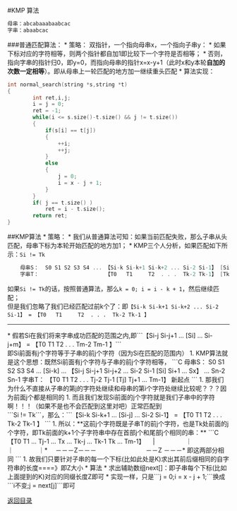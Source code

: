 #KMP 算法
```C
母串：abcabaaabaabcac
字串：abaabcac
```
###普通匹配算法：
* 
策略：
双指针，一个指向母串x，一个指向子串y：
    * 
如果下标对应的字符相等，则两个指针都自加1即比较下一个字符是否相等；
    * 
否则，指向字串的指针归0，即y=0，而指向母串的指针x=x-y+1（此时x和y本轮**自加的次数一定相等**）。即从母串上一轮匹配的地方加一继续重头匹配
* 
算法实现：
```C
int normal_search(string *s,string *t)
{
        int ret,i,j;
        i = j = 0;
        ret = -1;
        while(i <= s.size()-t.size() && j != t.size())
        {
            if(s[i] == t[j])
            {
                ++i;
                ++j;
            }
            else
            {
                j = 0;
                i = x - j + 1;
            }
        }
        if( j == t.size() )
            ret = i - t.size();
        return ret;
}
```

##KMP算法
* 
策略：
    * 
我们从普通算法可知：如果当前匹配失败，那么子串从头匹配，母串下标为本轮开始匹配的地方加1；
    * 
KMP三个人分析，如果匹配如下所示：```Si != Tk```
```C
    母串S：  S0 S1 S2 S3 S4 ... 【Si-k Si-k+1 Si-k+2 ... Si-2 Si-1】 [Si] Si+1 ... Sx  ... Sn-2 Sn-1
    字串T：                     【T0   T1     T2  . . .  Tk-2 Tk-1】 [Tk] Tk+1 ... Tm-1
```
如果```Si != Tk```的话，按照普通算法，那么```k = 0; i = i - k + 1```，然后继续匹配；<br>
但是我们忽略了我们已经匹配过前k个了：即```【Si-k Si-k+1 Si-k+2 ... Si-2 Si-1】 = 【T0   T1     T2  . . .  Tk-2 Tk-1 】 ```
<hr>
    * 
假若Si在我们将来字串成功匹配的范围之内,即```【Si-j Si-j+1 ... [Si] ... Si-j+m】 = 【T0   T1     T2  . . .  Tm-2 Tm-1 】```<br>即Si前面有j个字符等于子串的前j个字符（因为Si在匹配的范围内）
        1.  
KMP算法就是这个思想：既然Si前面有j个字符与子串的前j个字符相等，
```C
    母串S：  S0 S1 S2 S3 S4 ... [Si-k] ... 【Si-j Si-j+1 Si-j+2 ... Si-2 Si-1 [Si] Si+1 ... Sx】  ... Sn-2 Sn-1
    字串T：                                【T0   T1     T2  . . .  Tj-2 Tj-1 [Tj] Tj+1 ... Tm-1】
                                                                                     新起点
```
            1. 
那我们为什么不直接从子串的第j的字符处继续和母串的第i个字符处继续比较呢？？？因为前面j个都是相同的
            1. 
而且我们发现Si前面的j个字符就是我们子串中的字符啊！！！（如果不是也不会匹配到这里对吧）正常匹配到<br>```Si != Tk```，那么：```【Si-k Si-k+1 ... [Si-j] ... Si-2 Si-1】 = 【T0   T1     T2  . . .  Tk-2 Tk-1 】 ```
            1. 
所以：**这前j个字符既是子串T的前j个字符，也是Tk处前面的j个字符，即Tk前面的k+1个子字符串中存在首部j个和尾部j个相同的串：**
```C
【T0 T1 ... Tj-1 ... Tx ... Tk-j ... Tk-1 Tk ... Tm-1】
　|　　　　　｜　　　　　　　　｜　　　　｜*
　－－－Z－－－　　　　　　　　－－Z －－－*
即这两部分相同
```
            1. 
故我们只要针对子串的每一个下标(比如此处是K)求出其前后缀相同的自字符串的长度====》即Z大小
* 
算法
    * 
求出辅助数组next[]：即子串每个下标(比如上面提到的K)对应的同缀长度Z即可
    * 
实现一样，只是```j = 0;i = x - j + 1;```换成```i不变;j = next[j]```即可


[返回目录](README.md)
